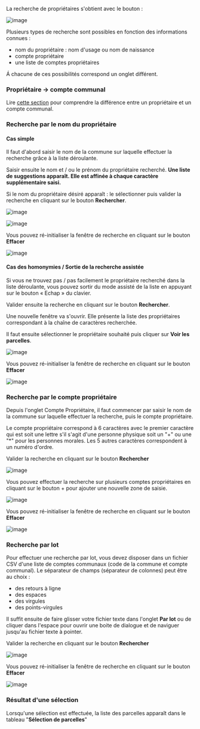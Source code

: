 La recherche de propriétaires s'obtient avec le bouton :

![image](./images/recherche_proprio1.png)

Plusieurs types de recherche sont possibles en fonction des informations connues : 

- nom du propriétaire : nom d'usage ou nom de naissance
- compte propriétaire
- une liste de comptes propriétaires

Á chacune de ces possibilités correspond un onglet différent.

### Propriétaire -> compte communal

Lire [cette section](../preambule/#prioprietairecomptecommunal) pour comprendre la différence entre un propriétaire et un compte communal.

### Recherche par le nom du propriétaire

#### Cas simple

Il faut d'abord saisir le nom de la commune sur laquelle effectuer la recherche grâce à la liste déroulante.

Saisir ensuite le nom et / ou le prénom du propriétaire recherché. **Une liste de suggestions apparaît. Elle est affinée à chaque caractère supplémentaire saisi.**

Si le nom du propriétaire désiré apparaît : le sélectionner puis valider la recherche en cliquant sur le bouton **Rechercher**.

![image](./images/recherche_parc2.png)

![image](./images/proprietaire_cas_simple.gif)

Vous pouvez ré-initialiser la fenêtre de recherche en cliquant sur le bouton **Effacer**

![image](./images/recherche_parc6.png)

#### Cas des homonymies / Sortie de la recherche assistée

Si vous ne trouvez pas / pas facilement le propriétaire recherché dans la liste déroulante, vous pouvez sortir du mode assisté de la liste en appuyant sur le bouton « Echap » du clavier.

Valider ensuite la recherche en cliquant sur le bouton **Rechercher**.

Une nouvelle fenêtre va s'ouvrir. Elle présente la liste des propriétaires correspondant à la chaîne de caractères recherchée.

Il faut ensuite sélectionner le propriétaire souhaité puis cliquer sur **Voir les parcelles**.

![image](./images/recherche_proprio2.gif)

Vous pouvez ré-initialiser la fenêtre de recherche en cliquant sur le bouton **Effacer**

![image](./images/recherche_parc6.png)

### Recherche par le compte propriétaire

Depuis l'onglet Compte Propriétaire, il faut commencer par saisir le nom de la commune sur laquelle effectuer la recherche,  puis le compte propriétaire.

Le compte propriétaire correspond à 6 caractères avec le premier caractère qui est soit une lettre s'il s'agit d'une personne physique soit un "+" ou une "*" pour les personnes morales. Les 5 autres caractères correspondent à un numéro d'ordre.

Valider la recherche en cliquant sur le bouton **Rechercher**

![image](./images/recherche_parc2.png)

Vous pouvez effectuer la recherche sur plusieurs comptes propriétaires en cliquant sur le bouton + pour ajouter une nouvelle zone de saisie.

![image](./images/recherche_proprio4.gif)

Vous pouvez ré-initialiser la fenêtre de recherche en cliquant sur le bouton **Effacer**

![image](./images/recherche_parc6.png)

### Recherche par lot

Pour effectuer une recherche par lot, vous devez disposer dans un fichier CSV d'une liste de comptes communaux (code de la commune et compte communal). Le séparateur de champs (séparateur de colonnes) peut être au choix :

- des retours à ligne
- des espaces
- des virgules
- des points-virgules

Il suffit ensuite de faire glisser votre fichier texte dans l'onglet **Par lot** ou de cliquer dans l'espace pour  ouvrir une boite de dialogue et de naviguer jusqu'au fichier texte à pointer.

Valider la recherche en cliquant sur le bouton **Rechercher**

![image](./images/recherche_proprio6.gif)

Vous pouvez ré-initialiser la fenêtre de recherche en cliquant sur le bouton **Effacer**

![image](./images/recherche_parc6.png)

### Résultat d'une sélection

Lorsqu'une sélection est effectuée, la liste des parcelles apparaît dans le tableau "**Sélection de parcelles**"